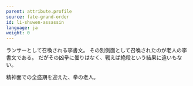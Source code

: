```yaml
---
parent: attribute.profile
source: fate-grand-order
id: li-shuwen-assassin
language: ja
weight: 0
---
```


ランサーとして召喚される李書文。
その別側面として召喚されたのが老人の李書文である。
だがその凶拳に曇りはなく、戦えば絶殺という結果に違いもない。

精神面での全盛期を迎えた、拳の老人。
